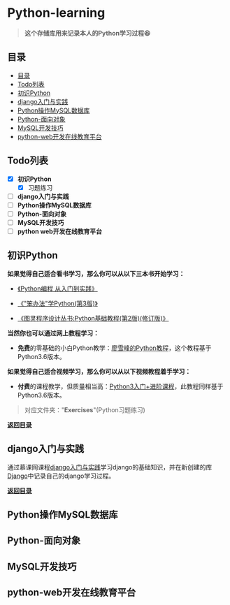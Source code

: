 ﻿# Python-learning

>**这个存储库用来记录本人的Python学习过程:satisfied:**

## 目录

* [目录](#目录)
* [Todo列表](#Todo列表)
* [初识Python](#初识Python)
* [django入门与实践](#django入门与实践)
* [Python操作MySQL数据库](#Python操作MySQL数据库)
* [Python-面向对象](#Python-面向对象)
* [MySQL开发技巧](#MySQL开发技巧)
* [python-web开发在线教育平台](#python-web开发在线教育平台)

## Todo列表

- [x] **初识Python**
  - [x] 习题练习
- [ ] **django入门与实践**
- [ ] **Python操作MySQL数据库**
- [ ] **Python-面向对象**
- [ ] **MySQL开发技巧**
- [ ] **python web开发在线教育平台**

## 初识Python

**如果觉得自己适合看书学习，那么你可以从以下三本书开始学习：**

- [《Python编程 从入门到实践》][1]

- [《"笨办法"学Python(第3版)》][2]

- [《图灵程序设计丛书:Python基础教程(第2版)(修订版)》 ][3]

**当然你也可以通过网上教程学习：**

- **免费**的零基础的小白Python教学：[廖雪峰的Python教程][4]，这个教程基于Python3.6版本。

**如果觉得自己适合视频学习，那么你可以从以下视频教程着手学习：**

- **付费**的课程教学，但质量相当高：[Python3入门+进阶课程][5]，此教程同样基于Python3.6版本。

>对应文件夹："**Exercises**"(Python习题练习)

**[返回目录](#目录)**


## django入门与实践

通过慕课网课程[django入门与实践][6]学习django的基础知识，并在新创建的库[Django][7]中记录自己的django学习过程。

**[返回目录](#目录)**



## Python操作MySQL数据库



## Python-面向对象



## MySQL开发技巧



## python-web开发在线教育平台




  [1]: https://www.amazon.cn/%E5%9B%BE%E4%B9%A6/dp/B01ION3VWI/ref=sr_1_1?ie=UTF8&qid=1498793018&sr=8-1&keywords=python%20crash%20course
  [2]: https://www.amazon.cn/%E5%9B%BE%E4%B9%A6/dp/B00P6OJ0TC/ref=sr_1_1?ie=UTF8&qid=1498793029&sr=8-1&keywords=python%20%E7%AC%A8%E5%8A%9E%E6%B3%95
  [3]: https://www.amazon.cn/%E5%9B%BE%E7%81%B5%E7%A8%8B%E5%BA%8F%E8%AE%BE%E8%AE%A1%E4%B8%9B%E4%B9%A6-Python%E5%9F%BA%E7%A1%80%E6%95%99%E7%A8%8B-%E8%B5%AB%E7%89%B9%E5%85%B0/dp/B00KAFX65Q/ref=sr_1_1?ie=UTF8&qid=1508737548&sr=8-1&keywords=python%20novice
  [4]: https://www.liaoxuefeng.com/wiki/0014316089557264a6b348958f449949df42a6d3a2e542c000
  [5]: https://coding.imooc.com/class/136.html
  [6]: https://www.imooc.com/learn/790
  [7]: https://github.com/LeoAndAlicia/Django
